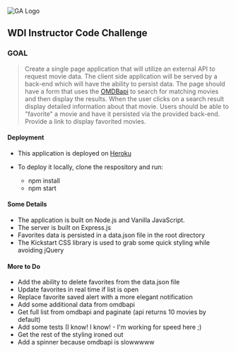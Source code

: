 ![GA Logo](https://raw.github.com/generalassembly/ga-ruby-on-rails-for-devs/master/images/ga.png)

## WDI Instructor Code Challenge

### GOAL

> Create a single page application that will utilize an external API to request movie data. The client side application will be served by a back-end which will have the ability to persist data. The page should have a form that uses the [OMDBapi](http://www.omdbapi.com/) to search for matching movies and then display the results. When the user clicks on a search result display detailed information about that movie. Users should be able to "favorite" a movie and have it persisted via the provided back-end. Provide a link to display favorited movies.

#### Deployment

- This application is deployed on [Heroku](http://infinite-shore-67981.herokuapp.com/#)

- To deploy it locally, clone the respository and run:
  - npm install
  - npm start

#### Some Details

- The application is built on Node.js and Vanilla JavaScript.
- The server is built on Express.js
- Favorites data is persisted in a data.json file in the root directory
- The Kickstart CSS library is used to grab some quick styling while avoiding jQuery

#### More to Do
- Add the ability to delete favorites from the data.json file
- Update favorites in real time if list is open
- Replace favorite saved alert with a more elegant notification
- Add some additional data from omdbapi
- Get full list from omdbapi and paginate (api returns 10 movies by default)
- Add some tests (I know! I know! - I'm working for speed here ;)
- Get the rest of the styling ironed out
- Add a spinner because omdbapi is slowwwww
